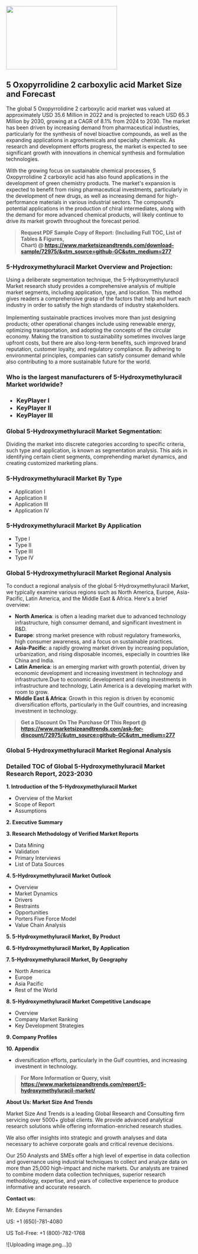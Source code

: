 <p><img class="alignnone size-medium wp-image-20088" src="https://ffe5etoiles.com/wp-content/uploads/2024/12/MST1-300x171.png" alt="" width="300" height="171" /></p><h2>5 Oxopyrrolidine 2 carboxylic acid Market Size and Forecast</h2><p>The global 5 Oxopyrrolidine 2 carboxylic acid market was valued at approximately USD 35.6 Million in 2022 and is projected to reach USD 65.3 Million by 2030, growing at a CAGR of 8.1% from 2024 to 2030. The market has been driven by increasing demand from pharmaceutical industries, particularly for the synthesis of novel bioactive compounds, as well as the expanding applications in agrochemicals and specialty chemicals. As research and development efforts progress, the market is expected to see significant growth with innovations in chemical synthesis and formulation technologies.</p><p>With the growing focus on sustainable chemical processes, 5 Oxopyrrolidine 2 carboxylic acid has also found applications in the development of green chemistry products. The market's expansion is expected to benefit from rising pharmaceutical investments, particularly in the development of new drugs, as well as increasing demand for high-performance materials in various industrial sectors. The compound’s potential applications in the production of chiral intermediates, along with the demand for more advanced chemical products, will likely continue to drive its market growth throughout the forecast period.</p></p><blockquote id="" class=""><strong>Request PDF Sample Copy of Report: (Including Full TOC, List of Tables &amp; Figures, Chart)&nbsp;@&nbsp;<strong><a href="https://www.marketsizeandtrends.com/download-sample/72975/&utm_source=github-GC&utm_medium=277" target="_blank">https://www.marketsizeandtrends.com/download-sample/72975/&utm_source=github-GC&utm_medium=277</a></strong></strong></blockquote><h3 id="" class="">5-Hydroxymethyluracil Market&nbsp;Overview and Projection:</h3><p id="" class="">Using a deliberate segmentation technique, the 5-Hydroxymethyluracil Market research study provides a comprehensive analysis of multiple market segments, including application, type, and location. This method gives readers a comprehensive grasp of the factors that help and hurt each industry in order to satisfy the high standards of industry stakeholders. <br /> <br />Implementing sustainable practices involves more than just designing products; other operational changes include using renewable energy, optimizing transportation, and adopting the concepts of the circular economy. Making the transition to sustainability sometimes involves large upfront costs, but there are also long-term benefits, such improved brand reputation, customer loyalty, and regulatory compliance. By adhering to environmental principles, companies can satisfy consumer demand while also contributing to a more sustainable future for the world.</p><h3 id="" class="">Who is the largest manufacturers of&nbsp;5-Hydroxymethyluracil Market worldwide?</h3><h3 class=""><p><ul><li>KeyPlayer I </li><li> KeyPlayer II </li><li> KeyPlayer III</li></ul></p></h3><h3 id="" class="">Global&nbsp;5-Hydroxymethyluracil Market Segmentation:</h3><p id="" class="">Dividing the market into discrete categories according to specific criteria, such type and application, is known as segmentation analysis. This aids in identifying certain client segments, comprehending market dynamics, and creating customized marketing plans.</p><h3 id="" class="">5-Hydroxymethyluracil Market&nbsp;By Type</h3><p><p><ul><li>Application I</li><li> Application II</li><li> Application III</li><li> Application IV</p></li></ul></p></p><h3 id="" class="">5-Hydroxymethyluracil Market&nbsp;By Application</h3><p class=""><p><ul><li>Type I</li><li> Type II</li><li> Type III</li><li> Type IV</li></ul></p></p><h3 id="" class="">Global 5-Hydroxymethyluracil Market Regional Analysis</h3><p id="" class="">To conduct a regional analysis of the global 5-Hydroxymethyluracil Market, we typically examine various regions such as North America, Europe, Asia-Pacific, Latin America, and the Middle East &amp; Africa. Here's a brief overview:</p><ul><li><strong>North America</strong>: is often a leading market due to advanced technology infrastructure, high consumer demand, and significant investment in R&amp;D.</li><li><strong>Europe</strong>: strong market presence with robust regulatory frameworks, high consumer awareness, and a focus on sustainable practices.</li><li><strong>Asia-Pacific</strong>: a rapidly growing market driven by increasing population, urbanization, and rising disposable incomes, especially in countries like China and India.</li><li><strong>Latin America</strong>: is an emerging market with growth potential, driven by economic development and increasing investment in technology and infrastructure.Due to economic development and rising investments in infrastructure and technology, Latin America is a developing market with room to grow.</li><li><strong>Middle East &amp; Africa</strong>: Growth in this region is driven by economic diversification efforts, particularly in the Gulf countries, and increasing investment in technology.</li></ul><blockquote id="" class=""><strong>Get a Discount On The Purchase Of This Report @ <strong><a href="https://www.marketsizeandtrends.com/ask-for-discount/72975/&utm_source=github-GC&utm_medium=277" target="_blank">https://www.marketsizeandtrends.com/ask-for-discount/72975/&utm_source=github-GC&utm_medium=277</a></strong></strong></blockquote><h3 id="" class="">Global 5-Hydroxymethyluracil Market Regional Analysis</h3><h3 id="" class="">Detailed TOC of Global 5-Hydroxymethyluracil Market Research Report, 2023-2030</h3><p id="" class=""><strong>1. Introduction of the 5-Hydroxymethyluracil Market</strong></p><ul><li>Overview of the Market</li><li>Scope of Report</li><li>Assumptions</li></ul><p id="" class=""><strong>2. Executive Summary</strong></p><p id="" class=""><strong>3. Research Methodology of Verified Market Reports</strong></p><ul><li>Data Mining</li><li>Validation</li><li>Primary Interviews</li><li>List of Data Sources</li></ul><p id="" class=""><strong>4. 5-Hydroxymethyluracil Market Outlook</strong></p><ul><li>Overview</li><li>Market Dynamics</li><li>Drivers</li><li>Restraints</li><li>Opportunities</li><li>Porters Five Force Model</li><li>Value Chain Analysis</li></ul><p id="" class=""><strong>5. 5-Hydroxymethyluracil Market, By Product</strong></p><p id="" class=""><strong>6. 5-Hydroxymethyluracil Market, By Application</strong></p><p id="" class=""><strong>7. 5-Hydroxymethyluracil Market, By Geography</strong></p><ul><li>North America</li><li>Europe</li><li>Asia Pacific</li><li>Rest of the World</li></ul><p id="" class=""><strong>8. 5-Hydroxymethyluracil Market Competitive Landscape</strong></p><ul><li>Overview</li><li>Company Market Ranking</li><li>Key Development Strategies</li></ul><p id="" class=""><strong>9. Company Profiles</strong></p><p id="" class=""><strong>10. Appendix</strong></p><ul><li>diversification efforts, particularly in the Gulf countries, and increasing investment in technology.</li></ul><blockquote id="" class=""><strong>For More Information or Query, visit <strong><strong><a href="https://www.marketsizeandtrends.com/report/5-hydroxymethyluracil-market/" target="_blank">https://www.marketsizeandtrends.com/report/5-hydroxymethyluracil-market/</a></strong></strong></strong></blockquote><p id="" class=""><strong>About Us: Market Size And Trends</strong></p><p id="" class="">Market Size And Trends is a leading Global Research and Consulting firm servicing over 5000+ global clients. We provide advanced analytical research solutions while offering information-enriched research studies.</p><p id="" class="">We also offer insights into strategic and growth analyses and data necessary to achieve corporate goals and critical revenue decisions.</p><p id="" class="">Our 250 Analysts and SMEs offer a high level of expertise in data collection and governance using industrial techniques to collect and analyze data on more than 25,000 high-impact and niche markets. Our analysts are trained to combine modern data collection techniques, superior research methodology, expertise, and years of collective experience to produce informative and accurate research.</p><p id="" class=""><strong>Contact us:</strong></p><p id="" class="">Mr. Edwyne Fernandes</p><p id="" class="">US: +1 (650)-781-4080</p><p id="" class="">US Toll-Free: +1 (800)-782-1768</p>
![Uploading image.png…]()
